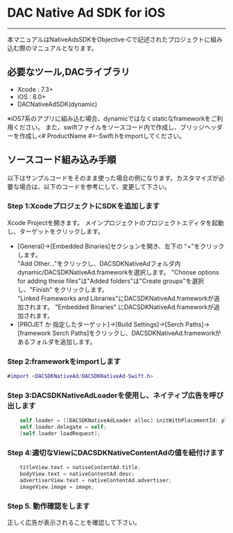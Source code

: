# DAC Native Ad SDK for iOS 
- - -
本マニュアルはNativeAdsSDKをObjective-Cで記述されたプロジェクトに組み込む際のマニュアルとなります。

## 必要なツール,DACライブラリ
 - Xcode : 7.3+
 - iOS : 8.0+
 - DACNativeAdSDK(dynamic)
 
 ※iOS7系のアプリに組み込む場合、dynamicではなくstaticなframeworkをご利用ください。
 また、swiftファイルをソースコード内で作成し、ブリッジヘッダーを作成し<# ProductName #>-Swift.hをimportしてください。

## ソースコード組み込み手順
以下はサンプルコードをそのまま使った場合の例になります。カスタマイズが必要な場合は、以下のコードを参考にして、変更して下さい。

### Step 1:XcodeプロジェクトにSDKを追加します
Xcode Projectを開きます。 
メインプロジェクトのプロジェクトエディタを起動し、ターゲットをクリックします。
- [General]->[Embedded Binaries]セクションを開き、左下の "+"をクリックします。  
"Add Other..."をクリックし、DACSDKNativeAdフォルダ内dynamic/DACSDKNativeAd.frameworkを選択します。
"Choose options for adding these files"は"Added folders"は"Create groups"を選択し、"Finish" をクリックします。  
"Linked Frameworks and Libraries"にDACSDKNativeAd.frameworkが追加されます。
"Embedded Binaries" にDACSDKNativeAd.frameworkが追加されます。
- [PROJET か 指定したターゲット]->[Build Settings]->[Serch Paths]->[framework Serch Paths]をクリックし、DACSDKNativeAd.frameworkがあるフォルダを追加します。

### Step 2:frameworkをimportします

```ViewController.m
#import <DACSDKNativeAd/DACSDKNativeAd-Swift.h>
```

### Step 3:DACSDKNativeAdLoaderを使用し、ネイティブ広告を呼び出します

```ViewController.swift
    self.loader = [[DACSDKNativeAdLoader alloc] initWithPlacementId: placementId rootViewController: self];
    self.loader.delegate = self;
    [self.loader loadRequest];
```

### Step 4:適切なViewにDACSDKNativeContentAdの値を紐付けます

```ViewController.swift
    titleView.text = nativeContentAd.title;
    bodyView.text = nativeContentAd.desc;
    advertiserView.text = nativeContentAd.advertiser;
    imageView.image = image;
```

### Step 5. 動作確認をします
正しく広告が表示されることを確認して下さい。

